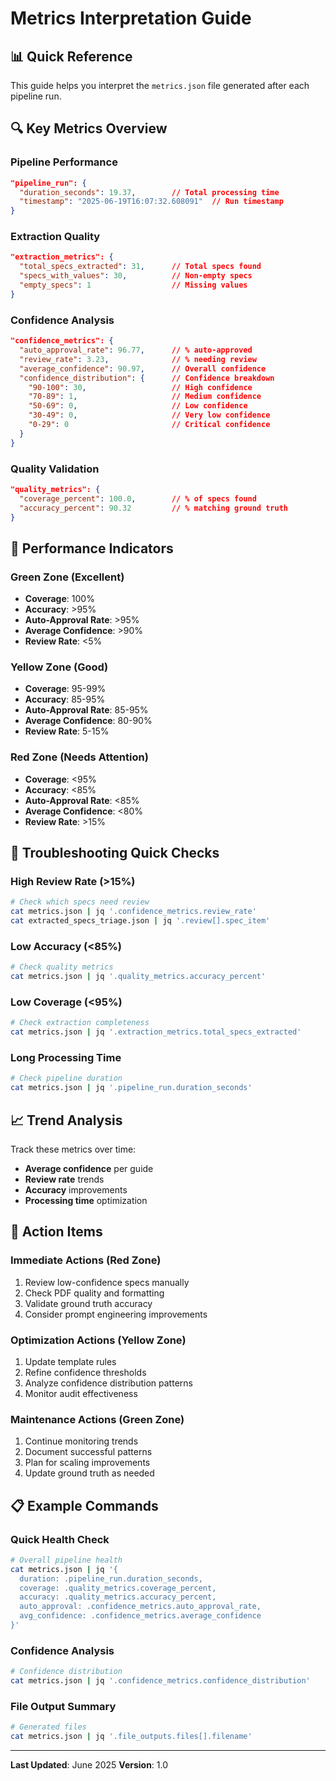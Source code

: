 # Metrics Interpretation Guide

## 📊 Quick Reference

This guide helps you interpret the `metrics.json` file generated after each pipeline run.

## 🔍 Key Metrics Overview

### **Pipeline Performance**
```json
"pipeline_run": {
  "duration_seconds": 19.37,        // Total processing time
  "timestamp": "2025-06-19T16:07:32.608091"  // Run timestamp
}
```

### **Extraction Quality**
```json
"extraction_metrics": {
  "total_specs_extracted": 31,      // Total specs found
  "specs_with_values": 30,          // Non-empty specs
  "empty_specs": 1                  // Missing values
}
```

### **Confidence Analysis**
```json
"confidence_metrics": {
  "auto_approval_rate": 96.77,      // % auto-approved
  "review_rate": 3.23,              // % needing review
  "average_confidence": 90.97,      // Overall confidence
  "confidence_distribution": {      // Confidence breakdown
    "90-100": 30,                   // High confidence
    "70-89": 1,                     // Medium confidence
    "50-69": 0,                     // Low confidence
    "30-49": 0,                     // Very low confidence
    "0-29": 0                       // Critical confidence
  }
}
```

### **Quality Validation**
```json
"quality_metrics": {
  "coverage_percent": 100.0,        // % of specs found
  "accuracy_percent": 90.32         // % matching ground truth
}
```

## 🚦 Performance Indicators

### **Green Zone (Excellent)**
- **Coverage**: 100%
- **Accuracy**: >95%
- **Auto-Approval Rate**: >95%
- **Average Confidence**: >90%
- **Review Rate**: <5%

### **Yellow Zone (Good)**
- **Coverage**: 95-99%
- **Accuracy**: 85-95%
- **Auto-Approval Rate**: 85-95%
- **Average Confidence**: 80-90%
- **Review Rate**: 5-15%

### **Red Zone (Needs Attention)**
- **Coverage**: <95%
- **Accuracy**: <85%
- **Auto-Approval Rate**: <85%
- **Average Confidence**: <80%
- **Review Rate**: >15%

## 🔧 Troubleshooting Quick Checks

### **High Review Rate (>15%)**
```bash
# Check which specs need review
cat metrics.json | jq '.confidence_metrics.review_rate'
cat extracted_specs_triage.json | jq '.review[].spec_item'
```

### **Low Accuracy (<85%)**
```bash
# Check quality metrics
cat metrics.json | jq '.quality_metrics.accuracy_percent'
```

### **Low Coverage (<95%)**
```bash
# Check extraction completeness
cat metrics.json | jq '.extraction_metrics.total_specs_extracted'
```

### **Long Processing Time**
```bash
# Check pipeline duration
cat metrics.json | jq '.pipeline_run.duration_seconds'
```

## 📈 Trend Analysis

Track these metrics over time:
- **Average confidence** per guide
- **Review rate** trends
- **Accuracy** improvements
- **Processing time** optimization

## 🎯 Action Items

### **Immediate Actions (Red Zone)**
1. Review low-confidence specs manually
2. Check PDF quality and formatting
3. Validate ground truth accuracy
4. Consider prompt engineering improvements

### **Optimization Actions (Yellow Zone)**
1. Update template rules
2. Refine confidence thresholds
3. Analyze confidence distribution patterns
4. Monitor audit effectiveness

### **Maintenance Actions (Green Zone)**
1. Continue monitoring trends
2. Document successful patterns
3. Plan for scaling improvements
4. Update ground truth as needed

## 📋 Example Commands

### **Quick Health Check**
```bash
# Overall pipeline health
cat metrics.json | jq '{
  duration: .pipeline_run.duration_seconds,
  coverage: .quality_metrics.coverage_percent,
  accuracy: .quality_metrics.accuracy_percent,
  auto_approval: .confidence_metrics.auto_approval_rate,
  avg_confidence: .confidence_metrics.average_confidence
}'
```

### **Confidence Analysis**
```bash
# Confidence distribution
cat metrics.json | jq '.confidence_metrics.confidence_distribution'
```

### **File Output Summary**
```bash
# Generated files
cat metrics.json | jq '.file_outputs.files[].filename'
```

---

**Last Updated**: June 2025
**Version**: 1.0 